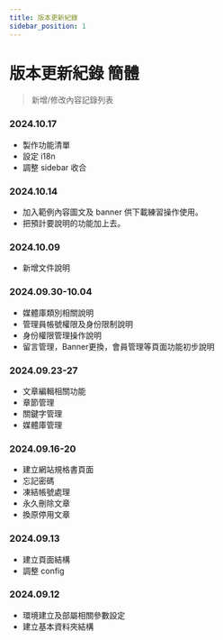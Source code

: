 ```yaml
---
title: 版本更新紀錄
sidebar_position: 1
---
```


# 版本更新紀錄 簡體

> 新增/修改內容記錄列表

### 2024.10.17

-   製作功能清單
-   設定 i18n
-   調整 sidebar 收合

### 2024.10.14

-   加入範例內容圖文及 banner 供下載練習操作使用。
-   把預計要說明的功能加上去。

### 2024.10.09

-   新增文件說明

### 2024.09.30-10.04

-   媒體庫類別相關說明
-   管理員帳號權限及身份限制說明
-   身份權限管理操作說明
-   留言管理，Banner更換，會員管理等頁面功能初步說明

### 2024.09.23-27

-   文章編輯相關功能
-   章節管理
-   關鍵字管理
-   媒體庫管理

### 2024.09.16-20

-   建立網站規格書頁面
-   忘記密碼
-   凍結帳號處理
-   永久刪除文章
-   換原停用文章

### 2024.09.13

-   建立頁面結構
-   調整 config

### 2024.09.12

-   環境建立及部屬相關參數設定
-   建立基本資料夾結構

